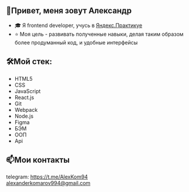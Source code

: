 ## 👋Привет, меня зовут Александр
- 🎓 Я frontend developer, учусь в [Яндекс.Практикуе ](https://practicum.yandex.ru/)
- ⭐️ Моя цель - развивать полученные навыки, делая таким образом более продуманный код, и удобные интерфейсы
## 🛠Мой стек: 
- HTML5  
- CSS
- JavaScript
- React.js
- Git
- Webpack
- Node.js
- Figma
- БЭМ
- ООП
- Api 
## 📫Мои контакты
telegram: https://t.me/AlexKom94  
alexanderkomarov994@gmail.com
<!---
Alexander95433/Alexander95433 is a ✨ special ✨ repository because its `README.md` (this file) appears on your GitHub profile.
You can click the Preview link to take a look at your changes.
--->

